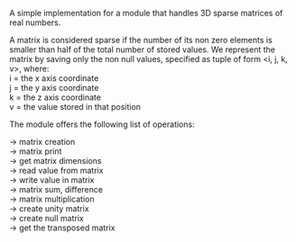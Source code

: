 A simple implementation for a module that handles 3D sparse matrices of real numbers.

A matrix is considered sparse if the number of its non zero elements is smaller than half of the total
number of stored values.
We represent the matrix by saving only the non null values, specified as tuple of form <i, j, k, v>, where:  
i = the x axis coordinate  
j = the y axis coordinate  
k = the z axis coordinate  
v = the value stored in that position

The module offers the following list of operations:

-> matrix creation  
-> matrix print  
-> get matrix dimensions  
-> read value from matrix  
-> write value in matrix  
-> matrix sum, difference  
-> matrix multiplication  
-> create unity matrix  
-> create null matrix  
-> get the transposed matrix  
